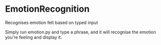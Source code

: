 # EmotionRecognition
Recognises emotion felt based on typed input

Simply run emotion.py and type a phrase, and it will recognise the emotion you're feeling and display it.

